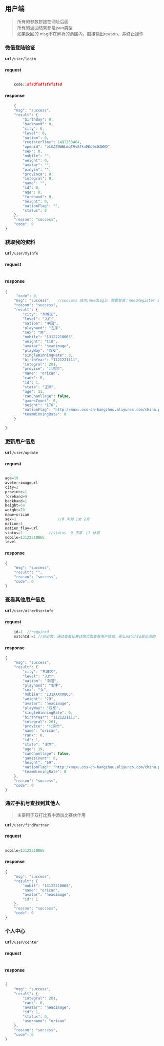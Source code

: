 ## 用户端
>所有的参数拼接在网址后面  <br>
>所有的返回结果都是json类型 <br>
>如果返回的 msg不在解析的范围内，直接输出reason，并终止操作 <br>
>

### 微信登陆验证

**url** `/user/login`
#### request
```js

	code:1sfsdfsdfsfsfsfsd

```

#### response
```js
	{
    "msg": "success",
    "result": {
        "birthday": 0,
        "backhand": 0,
        "city": 0,
        "level": 0,
        "nation": 0,
        "registerTime": 1491233464,
        "openid": "otOAZ0W6LmqT9v8JknEKd9xGAWNQ",
        "sex": 0,
        "mobile": "",
        "weight": 0,
        "avatar": "",
        "pinyin": "",
        "province": 0,
        "integral": 0,
        "name": "",
        "id": 0,
        "age": 0,
        "forehand": 0,
        "height": 0,
        "nationFlag": "",
        "status": 0
    },
    "reason": "success",
    "code": 0
}

```

### 获取我的资料
**url** `/user/myInfo`
#### request
```js


```

#### response
```js
{
	 "code": 0,
    "msg": "success", 	//success 成功;needLogin 需要登录；needRegister 去完善资料 
    "reason": "success",
    "result": {
        "city": "东城区",
        "level": "入门",
        "nation": "中国",
        "playhand": "左手",
        "sex": "男",
        "mobile": "13122210065",
        "weight": "110",
        "avatar": "headimage",
        "playWay": "双反",
        "singleWinningRate": 0,
        "birthYear": "1121221111",
        "integral": 201,
        "provice": "北京市",
        "name": "orican",
        "rank": 0,
        "id": 1,
        "state": "正常",
        "age": 11,
        "canChanllage": false,
        "gamesCount": 0,
        "height": "170",
        "nationFlag": "http://muxu.oss-cn-hangzhou.aliyuncs.com/china.png",
        "teamWinningRate": 0
    }
  
}

``` 

### 更新用户信息
**url** `/user/update`
#### request
```js

age=19		
aveter=imageurl
city=2
province=1
forehand=0		
backhand=1	
height=69
weight=79
name=orican
sex=1					//0 未知 1女 2男
nation=1
nation_flay=url
status=1 			//status  0 正常 ；1 休息
mobile=13122210065
level
```

#### response

```js
{
    "msg": "success",
    "result": "",
    "reason": "success",
    "code": 0
}

```

### 查看其他用户信息
**url** `/user/otherUserinfo`
#### request
```js
	id=1  //required
	matchId =1 //非必需，通过查看比赛详情页面查看用户信息，那么matchId是必须的
```
#### response

```js
{
    "msg": "success",
    "result": {
        "city": "东城区",
        "level": "入门",
        "nation": "中国",
        "playhand": "右手",
        "sex": "女",
        "mobile": "131XXXX0065",
        "weight": "79",
        "avatar": "headimage",
        "playWay": "双反",
        "singleWinningRate": 0,
        "birthYear": "1121221111",
        "integral": 201,
        "provice": "北京市",
        "name": "orican",
        "rank": 0,
        "id": 1,
        "state": "正常",
        "age": 19,
        "canChanllage": false,
        "gamesCount": 0,
        "height": "69",
        "nationFlag": "http://muxu.oss-cn-hangzhou.aliyuncs.com/china.png",
        "teamWinningRate": 0
    },
    "reason": "success",
    "code": 0
}
```

### 通过手机号查找到其他人
>
>主要用于双打比赛中添加比赛伙伴用
>

**url** `/user/findPartner`

#### request

```js

mobile=13122210065

```

#### response
```js
{
    "msg": "success",
    "result": {
        "mobil": "13122210065",
        "name": "orican",
        "avatar": "headimage",
        "id": 1
    },
    "reason": "success",
    "code": 0
}
```

### 个人中心

**url** `/user/center`

#### request

```js


```

#### response
```js

{
    "msg": "success",
    "result": {
        "integral": 201,
        "rank": 0,
        "avatar": "headimage",
        "id": 1,
        "status": 0,
        "username": "orican"
    },
    "reason": "success",
    "code": 0
}

```

